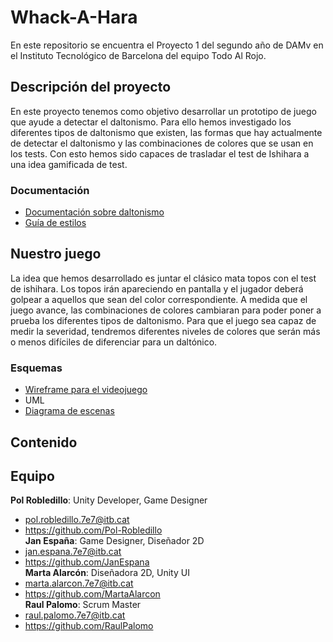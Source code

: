 # Whack-A-Hara

En este repositorio se encuentra el Proyecto 1 del segundo año de DAMv en el Instituto Tecnológico de Barcelona del equipo Todo Al Rojo.

## Descripción del proyecto

En este proyecto tenemos como objetivo desarrollar un prototipo de juego que ayude a detectar el daltonismo. Para ello hemos investigado los diferentes tipos de daltonismo que existen, las formas que hay actualmente de detectar el daltonismo y las combinaciones de colores que se usan en los tests. Con esto hemos sido capaces de trasladar el test de Ishihara a una idea gamificada de test.

### Documentación
- [Documentación sobre daltonismo](https://docs.google.com/document/d/1rUloU6iC5ZZ8AF271Kn5ATTJiayniCXy2d3W1Tua7Kc/edit?usp=sharing)
- [Guía de estilos](https://docs.google.com/document/d/1GnE_0E84Sk9iOk6OEpGW-ho_ddcWyVczH7baiDo_wUE/edit?usp=sharing)

## Nuestro juego

La idea que hemos desarrollado es juntar el clásico mata topos con el test de ishihara. Los topos irán apareciendo en pantalla y el jugador deberá golpear a aquellos que sean del color correspondiente. A medida que el juego avance, las combinaciones de colores cambiaran para poder poner a prueba los diferentes tipos de daltonismo. Para que el juego sea capaz de medir la severidad, tendremos diferentes niveles de colores que serán más o menos difíciles de diferenciar para un daltónico.

### Esquemas
- [Wireframe para el videojuego](https://www.figma.com/design/eVLZ8N815d3DshVDXGYZlJ/WireFrame_WhackAHara?node-id=0-1&t=4dZ0wU0cA8BsdqMu-1)
- UML
- [Diagrama de escenas](https://www.canva.com/design/DAGUlQ0U0Do/Dr2J10S32qzlvlbED1L-sw/edit?utm_content=DAGUlQ0U0Do&utm_campaign=designshare&utm_medium=link2&utm_source=sharebutton)

## Contenido

## Equipo
**Pol Robledillo**: Unity Developer, Game Designer  
- pol.robledillo.7e7@itb.cat
- https://github.com/Pol-Robledillo  
**Jan España**: Game Designer, Diseñador 2D  
- jan.espana.7e7@itb.cat
- https://github.com/JanEspana  
**Marta Alarcón**: Diseñadora 2D, Unity UI  
- marta.alarcon.7e7@itb.cat
- https://github.com/MartaAlarcon  
**Raul Palomo**: Scrum Master  
- raul.palomo.7e7@itb.cat
- https://github.com/RaulPalomo  
